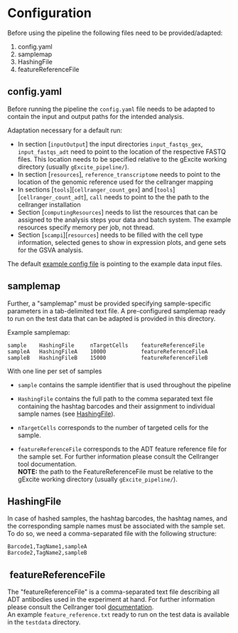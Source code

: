 # Configuration

Before using the pipeline the following files need to be provided/adapted:

1. config.yaml
2. samplemap
3. HashingFile
4. featureReferenceFile

## config.yaml

Before running the pipeline the `config.yaml` file needs to be adapted to contain the input and output paths for the intended analysis.

Adaptation necessary for a default run:

- In section [`inputOutput`] the input directories `input_fastqs_gex`, `input_fastqs_adt` need to point to the location of the respective FASTQ files. This location needs to be specified relative to the gExcite working directory (usually `gExcite_pipeline/`).
- In section [`resources`], `reference_transcriptome` needs to point to the location of the genomic reference used for the cellranger mapping
- In sections [`tools`][`cellranger_count_gex`] and [`tools`][`cellranger_count_adt`], `call` needs to point to the the path to the cellranger installation
- Section [`computingResources`] needs to list the resources that can be assigned to the analysis steps your data and batch system. The example resources specify memory per job, not thread.
- Section [`scampi`][`resources`] needs to be filled with the cell type information, selected genes to show in expression plots, and gene sets for the GSVA analysis.

The default [example config file](config.yaml) is pointing to the example data input files.

## samplemap

Further, a "samplemap" must be provided specifying sample-specific parameters in a tab-delimited text file.
A pre-configured samplemap ready to run on the test data that can be adapted is provided in this directory.

Example samplemap:

```
sample    HashingFile     nTargetCells    featureReferenceFile
sampleA   HashingFileA    10000           featureReferenceFileA
sampleB   HashingFileB    15000           featureReferenceFileB
```

With one line per set of samples

- `sample` contains the sample identifier that is used throughout the pipeline
- `HashingFile` contains the full path to the comma separated text file containing the hashtag barcodes and their assignment to individual sample names (see [HashingFile](#hashingfile)).

- `nTargetCells` corresponds to the number of targeted cells for the sample.
- `featureReferenceFile` corresponds to the ADT feature reference file for the sample set. For further information please consult the Cellranger tool documentation.  
**NOTE:** the path to the FeatureReferenceFile must be relative to the gExcite working directory (usually `gExcite_pipeline/`).

## HashingFile

In case of hashed samples, the hashtag barcodes, the hashtag names, and the corresponding sample names must be associated with the sample set. To do so, we need a comma-separated file with the following structure:

```
Barcode1,TagName1,sampleA
Barcode2,TagName2,sampleB
```

##  featureReferenceFile

The "featureReferenceFile" is a comma-separated text file describing all ADT antibodies used in the experiment at hand.
For further information please consult the Cellranger tool [documentation](https://support.10xgenomics.com/single-cell-gene-expression/software/pipelines/latest/using/feature-bc-analysis#feature-ref).  
An example `feature_reference.txt` ready to run on the test data is available in the `testdata` directory.

